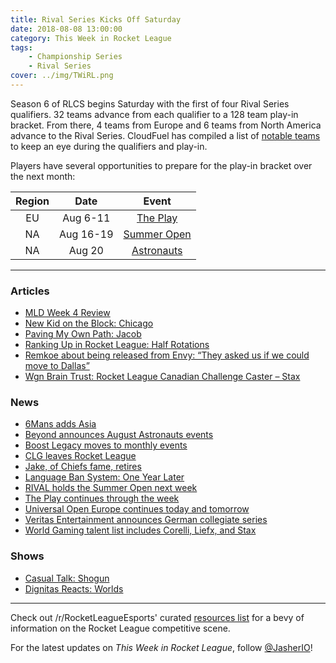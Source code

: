 ```yaml
---
title: Rival Series Kicks Off Saturday
date: 2018-08-08 13:00:00
category: This Week in Rocket League
tags:
    - Championship Series
    - Rival Series
cover: ../img/TWiRL.png
---
```


Season 6 of RLCS begins Saturday with the first of four Rival Series qualifiers. 32 teams advance from each qualifier to a 128 team play-in bracket. From there, 4 teams from Europe and 6 teams from North America advance to the Rival Series. CloudFuel has compiled a list of [notable teams](https://www.reddit.com/r/RocketLeagueEsports/comments/95jwt8/rlcsrlrs_season_6_notable_teams_list/) to keep an eye during the qualifiers and play-in.

Players have several opportunities to prepare for the play-in bracket over the next month:

| Region |   Date    |                                                        Event                                                         |
| :----: | :-------: | :------------------------------------------------------------------------------------------------------------------: |
|   EU   | Aug 6-11  |                               [The Play](https://smash.gg/tournament/the-play/details)                               |
|   NA   | Aug 16-19 | [Summer Open](https://www.reddit.com/r/RocketLeague/comments/953rgf/summer_open_18_presented_by_rival_esports_1000/) |
|   NA   |  Aug 20   |             [Astronauts](http://teambeyond.net/beyond-x-astro-august-rocket-league-tournament-schedule/)             |

---

### Articles

-   [MLD Week 4 Review](https://www.mldoubles.com/single-post/2018/08/07/Season-7-Week-4-Review)
-   [New Kid on the Block: Chicago](https://www.theplayerslobby.com/2165/new-kid-block-chicago-evil-geniuses/#.XaiYnn1a0q)
-   [Paving My Own Path: Jacob](https://www.theplayerslobby.com/2186/paving-my-own-path-jacob-rogue-rocket-league/#.nEiz3ZoIlH)
-   [Ranking Up in Rocket League: Half Rotations](https://ginx.tv/rocket-league/ranking-up-rocket-league-half-rotations/)
-   [Remkoe about being released from Envy: “They asked us if we could move to Dallas”](https://rocketeers.gg/interview-remkoe-envy-new-team-deevo/)
-   [Wgn Brain Trust: Rocket League Canadian Challenge Caster – Stax](https://inside.worldgaming.com/wgn-brain-trust-rocket-league-canadian-challenge-caster-stax/)

### News

-   [6Mans adds Asia](https://twitter.com/RL6mans/status/1024920089613594625?s=19)
-   [Beyond announces August Astronauts events](https://twitter.com/TeamBeyondnet/status/1026931338593660928)
-   [Boost Legacy moves to monthly events](http://www.twitlonger.com/show/n_1sqk8gn)
-   [CLG leaves Rocket League](https://www.clg.gg/news/2018/8/1/farewell-rocketleague)
-   [Jake, of Chiefs fame, retires](https://twitter.com/JakeRL_/status/1025591707482476544)
-   [Language Ban System: One Year Later](https://www.rocketleague.com/news/language-ban-system-one-year-later/)
-   [RIVAL holds the Summer Open next week](https://www.reddit.com/r/RocketLeague/comments/953rgf/summer_open_18_presented_by_rival_esports_1000/)
-   [The Play continues through the week](https://smash.gg/tournament/the-play/details)
-   [Universal Open Europe continues today and tomorrow](https://www.reddit.com/r/RocketLeagueEsports/comments/95b09a/uorl_2v2_season_2_europe_closed_qualifier/)
-   [Veritas Entertainment announces German collegiate series](https://veritas-entertainment.gg/veritas-college-cup-series/)
-   [World Gaming talent list includes Corelli, Liefx, and Stax](https://twitter.com/WorldGaming/status/1026952991130234882)

### Shows

-   [Casual Talk: Shogun](https://www.youtube.com/watch?v=ITtE_IRrJwo)
-   [Dignitas Reacts: Worlds](https://www.youtube.com/watch?v=92kxaGxm7XM)

---

Check out /r/RocketLeagueEsports' curated [resources list](https://www.reddit.com/r/RocketLeagueEsports/wiki/links) for a bevy of information on the Rocket League competitive scene.

For the latest updates on _This Week in Rocket League_, follow [@JasherIO](https://twitter.com/JasherIO)!
